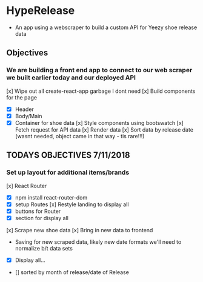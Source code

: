 # HypeRelease
- An app using a webscraper to build a custom API for Yeezy shoe release data

## Objectives

### We are building a front end app to connect to our web scraper we built earlier today and our deployed API

[x] Wipe out all create-react-app garbage I dont need
[x] Build components for the page
- [x] Header
- [x] Body/Main
- [x] Container for shoe data
[x] Style components using bootswatch
[x] Fetch request for API data
[x] Render data
[x] Sort data by release date (wasnt needed, object came in that way - tis rare!!!)

## TODAYS OBJECTIVES 7/11/2018

### Set up layout for additional items/brands
[x] React Router
  - [x] npm install react-router-dom
  - [x] setup Routes
[x] Restyle landing to display all
- [x] buttons for Router
- [x] section for display all

[x] Scrape new shoe data
[x] Bring in new data to frontend
* Saving for new scraped data, likely new date formats we'll need to normalize b/t data sets
- [x] Display all...
- [] sorted by month of release/date of Release
